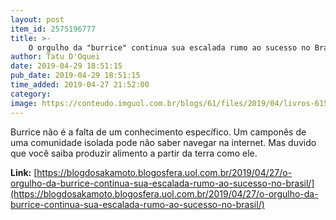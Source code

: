 ```yaml
---
layout: post
item_id: 2575196777
title: >-
    O orgulho da "burrice" continua sua escalada rumo ao sucesso no Brasil
author: Tatu D'Oquei
date: 2019-04-29 18:51:15
pub_date: 2019-04-29 18:51:15
time_added: 2019-04-27 21:52:00
category: 
image: https://conteudo.imguol.com.br/blogs/61/files/2019/04/livros-615x300.jpg
---
```


Burrice não é a falta de um conhecimento específico. Um camponês de uma comunidade isolada pode não saber navegar na internet. Mas duvido que você saiba produzir alimento a partir da terra como ele.

**Link:** [https://blogdosakamoto.blogosfera.uol.com.br/2019/04/27/o-orgulho-da-burrice-continua-sua-escalada-rumo-ao-sucesso-no-brasil/](https://blogdosakamoto.blogosfera.uol.com.br/2019/04/27/o-orgulho-da-burrice-continua-sua-escalada-rumo-ao-sucesso-no-brasil/)

